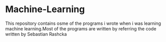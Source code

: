 # Machine-Learning
This repository contains osme of the programs i wrote when i was learning machine learning.Most of the programs are written by referring the code written by Sebastian Rashcka

